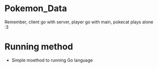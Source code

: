# Pokemon_Data
Remember, client go with server, player go with main, pokecat plays alone :3

# Running method
- Simple moethod to running Go language
